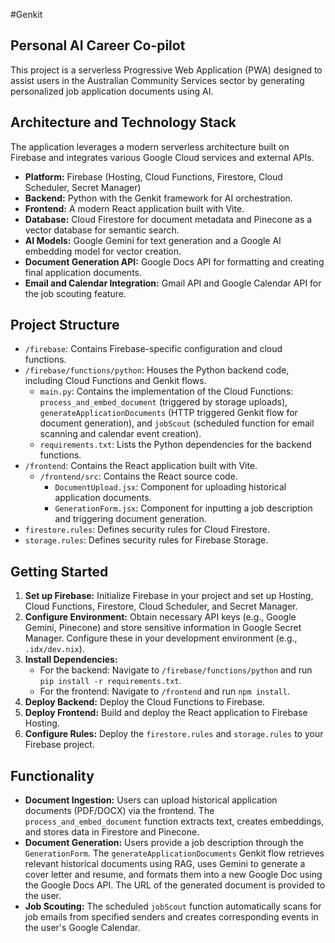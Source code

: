 #Genkit

## Personal AI Career Co-pilot

This project is a serverless Progressive Web Application (PWA) designed to assist users in the Australian Community Services sector by generating personalized job application documents using AI.

## Architecture and Technology Stack

The application leverages a modern serverless architecture built on Firebase and integrates various Google Cloud services and external APIs.

*   **Platform:** Firebase (Hosting, Cloud Functions, Firestore, Cloud Scheduler, Secret Manager)
*   **Backend:** Python with the Genkit framework for AI orchestration.
*   **Frontend:** A modern React application built with Vite.
*   **Database:** Cloud Firestore for document metadata and Pinecone as a vector database for semantic search.
*   **AI Models:** Google Gemini for text generation and a Google AI embedding model for vector creation.
*   **Document Generation API:** Google Docs API for formatting and creating final application documents.
*   **Email and Calendar Integration:** Gmail API and Google Calendar API for the job scouting feature.

## Project Structure

*   `/firebase`: Contains Firebase-specific configuration and cloud functions.
*   `/firebase/functions/python`: Houses the Python backend code, including Cloud Functions and Genkit flows.
    *   `main.py`: Contains the implementation of the Cloud Functions: `process_and_embed_document` (triggered by storage uploads), `generateApplicationDocuments` (HTTP triggered Genkit flow for document generation), and `jobScout` (scheduled function for email scanning and calendar event creation).
    *   `requirements.txt`: Lists the Python dependencies for the backend functions.
*   `/frontend`: Contains the React application built with Vite.
    *   `/frontend/src`: Contains the React source code.
        *   `DocumentUpload.jsx`: Component for uploading historical application documents.
        *   `GenerationForm.jsx`: Component for inputting a job description and triggering document generation.
*   `firestore.rules`: Defines security rules for Cloud Firestore.
*   `storage.rules`: Defines security rules for Firebase Storage.

## Getting Started

1.  **Set up Firebase:** Initialize Firebase in your project and set up Hosting, Cloud Functions, Firestore, Cloud Scheduler, and Secret Manager.
2.  **Configure Environment:** Obtain necessary API keys (e.g., Google Gemini, Pinecone) and store sensitive information in Google Secret Manager. Configure these in your development environment (e.g., `.idx/dev.nix`).
3.  **Install Dependencies:**
    *   For the backend: Navigate to `/firebase/functions/python` and run `pip install -r requirements.txt`.
    *   For the frontend: Navigate to `/frontend` and run `npm install`.
4.  **Deploy Backend:** Deploy the Cloud Functions to Firebase.
5.  **Deploy Frontend:** Build and deploy the React application to Firebase Hosting.
6.  **Configure Rules:** Deploy the `firestore.rules` and `storage.rules` to your Firebase project.

## Functionality

*   **Document Ingestion:** Users can upload historical application documents (PDF/DOCX) via the frontend. The `process_and_embed_document` function extracts text, creates embeddings, and stores data in Firestore and Pinecone.
*   **Document Generation:** Users provide a job description through the `GenerationForm`. The `generateApplicationDocuments` Genkit flow retrieves relevant historical documents using RAG, uses Gemini to generate a cover letter and resume, and formats them into a new Google Doc using the Google Docs API. The URL of the generated document is provided to the user.
*   **Job Scouting:** The scheduled `jobScout` function automatically scans for job emails from specified senders and creates corresponding events in the user's Google Calendar.
